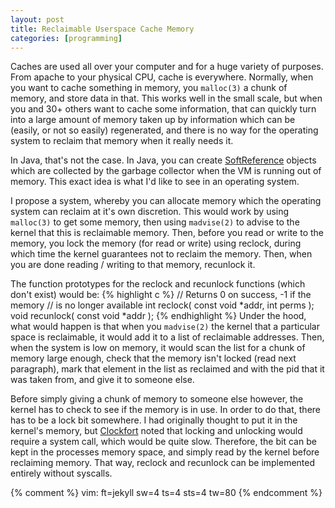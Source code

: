 ```yaml
---
layout: post
title: Reclaimable Userspace Cache Memory
categories: [programming]
---
```


Caches are used all over your computer and for a huge variety of purposes. From
apache to your physical CPU, cache is everywhere. Normally, when you want to
cache something in memory, you `malloc(3)` a chunk of memory, and store
data in that. This works well in the small scale, but when you and 30+ others
want to cache some information, that can quickly turn into a large amount of
memory taken up by information which can be (easily, or not so easily)
regenerated, and there is no way for the operating system to reclaim that memory
when it really needs it.

In Java, that's not the case. In Java, you can create
[SoftReference](http://java.sun.com/javase/6/docs/api/java/lang/ref/SoftReference.html)
objects which are collected by the garbage collector when the VM is running out
of memory. This exact idea is what I'd like to see in an operating system.

I propose a system, whereby you can allocate memory which the operating system
can reclaim at it's own discretion. This would work by using `malloc(3)`
to get some memory, then using `madvise(2)` to advise to the kernel that
this is reclaimable memory. Then, before you read or write to the memory, you
lock the memory (for read or write) using reclock, during which time the kernel
guarantees not to reclaim the memory. Then, when you are done reading / writing
to that memory, recunlock it.

The function prototypes for the reclock and recunlock functions (which don't
exist) would be:
{% highlight c %}
// Returns 0 on success, -1 if the memory
// is no longer available
int reclock( const void *addr, int perms );
void recunlock( const void *addr );
{% endhighlight %}
Under the hood, what would happen is that when you `madvise(2)` the kernel that
a particular space is reclaimable, it would add it to a list of reclaimable
addresses. Then, when the system is low on memory, it would scan the list for a
chunk of memory large enough, check that the memory isn't locked (read next
paragraph), mark that element in the list as reclaimed and with the pid that it
was taken from, and give it to someone else.

Before simply giving a chunk of memory to someone else however, the kernel has
to check to see if the memory is in use. In order to do that, there has to be a
lock bit somewhere. I had originally thought to put it in the kernel's memory,
but [Clockfort](http://www.clockfort.com) noted that locking and unlocking would
require a system call, which would be quite slow. Therefore, the bit can be kept
in the processes memory space, and simply read by the kernel before reclaiming
memory. That way, reclock and recunlock can be implemented entirely without
syscalls.

{% comment %}
vim: ft=jekyll sw=4 ts=4 sts=4 tw=80
{% endcomment %}
